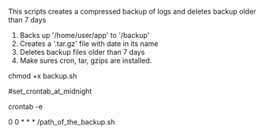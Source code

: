 This scripts creates a compressed backup of logs and deletes backup older than 7 days


1. Backs up '/home/user/app' to '/backup'
2. Creates a '.tar.gz' file with date in its name
3. Deletes backup files older than 7 days
4. Make sures cron, tar, gzips are installed.

chmod +x backup.sh

#set_crontab_at_midnight

crontab -e

0 0 * * * /path_of_the_backup.sh